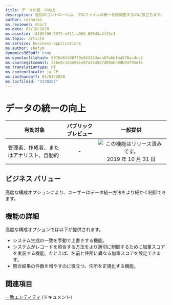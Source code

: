 ```yaml
---
title: データの統一の向上
description: 追加のコントロールは、プロファイルの統一を微調整するのに役立ちます。
author: relnotes
ms.reviewer: mhart
ms.date: 03/18/2020
ms.assetid: f4105f06-5972-e911-a965-000d3a4f33c1
ms.topic: article
ms.service: business-applications
ms.author: shefym
dynamics365pdf: true
ms.openlocfilehash: 6976d8fd38779e843263aca07ebb1ba570acdcc2
ms.sourcegitcommit: 32be8c144e80ce07a534527d80aba9db93795efe
ms.translationtype: HT
ms.contentlocale: ja-JP
ms.lasthandoff: 04/01/2020
ms.locfileid: "3178287"
---
```

# <a name="data-unification-improvements"></a>データの統一の向上


| 有効対象    |  パブリック プレビュー | 一般提供 | 
| ---------- | :----------: |:----------: |
|管理者、作成者、またはアナリスト、自動的|-| ![この機能はリリース済みです。](/dynamics365-release-plan/media/green-checkmark.png "この機能はリリース済みです。") 2019 年 10 月 31 日|


## <a name="business-value"></a>ビジネス バリュー
<!-- bv start -->
高度な構成オプションにより、ユーザーはデータ統一方法をより細かく制御できます。
<!-- bv end -->



## <a name="feature-details"></a>機能の詳細
<!--feature detail start -->
高度な構成オプションでは以下が提供されます。

- システム生成の一致を手動で上書きする機能。 
- システムがレコードを照合する方法をより適切に制御するために加重スコアを実装する機能。たとえば、名前と住所に異なる加重スコアを設定できます。
- 照合結果の件数を増やすのに役立つ、住所を正規化する機能。
<!--feature detail end -->










## <a name="see-also"></a>関連項目

[一致エンティティ](https://docs.microsoft.com/dynamics365/ai/customer-insights/pm-match) (ドキュメント)
